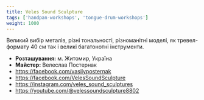 ```yaml
---
title: Veles Sound Sculpture
tags: ['handpan-workshops', 'tongue-drum-workshops']
weight: 1000
---
```

Великий вибір металів, різні тональності, різноманітні моделі, як тревел-формату 40 см так і великі багатонотні інструменти.

- **Розташування:** м. Житомир, Україна
- **Майстер:** Велеслав Постернак
- https://facebook.com/vasilyposternak
- https://facebook.com/VelesSoundSculpture
- https://instagram.com/veles_sound_sculptures
- https://youtube.com/@velessoundsculpture8802
